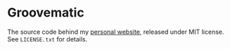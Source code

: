 Groovematic
===========

The source code behind my [personal website](http://groovematic.com/), released
under MIT license. See `LICENSE.txt` for details.
